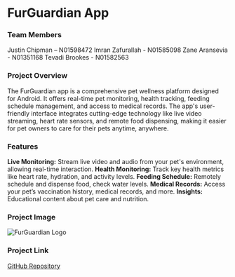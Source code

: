 # FurGuardian App

### Team Members
Justin Chipman – N01598472
Imran Zafurallah - N01585098
Zane Aransevia - N01351168
Tevadi Brookes - N01582563

### Project Overview
The FurGuardian app is a comprehensive pet wellness platform designed for Android. 
It offers real-time pet monitoring, health tracking, feeding schedule management, and access to medical records. 
The app's user-friendly interface integrates cutting-edge technology like live video streaming, heart rate sensors, 
and remote food dispensing, making it easier for pet owners to care for their pets anytime, anywhere.

### Features
**Live Monitoring:** Stream live video and audio from your pet's environment, allowing real-time interaction.
**Health Monitoring:** Track key health metrics like heart rate, hydration, and activity levels.
**Feeding Schedule:** Remotely schedule and dispense food, check water levels.
**Medical Records:** Access your pet’s vaccination history, medical records, and more.
**Insights:** Educational content about pet care and nutrition.

### Project Image
![FurGuardian Logo](https://github.com/johncodeos-blog/CheckInternetAndroidExample/raw/master/screenshots/project_image.png)

### Project Link
[GitHub Repository](https://github.com/Chipman8472/FurGuardian.git)
